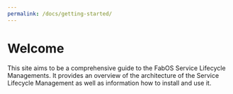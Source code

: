 ```yaml
---
permalink: /docs/getting-started/
---
```


# Welcome

This site aims to be a comprehensive guide to the FabOS Service Lifecycle Managements. It provides an overview of the architecture of the Service Lifecycle Management as well as information how to install and use it.